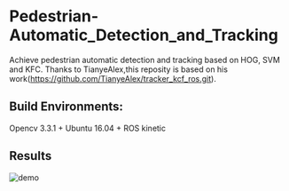 # Pedestrian-Automatic_Detection_and_Tracking
Achieve pedestrian automatic detection and tracking based on HOG, SVM and KFC.
Thanks to TianyeAlex,this reposity is based on his work(https://github.com/TianyeAlex/tracker_kcf_ros.git).

## Build Environments:
 Opencv 3.3.1 + Ubuntu 16.04 + ROS kinetic 

## Results
![demo](https://github.com/LeisureLei/Pedestrian-Automatic_Detection_and_Tracking/blob/master/Demo.gif)
